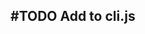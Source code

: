 ## #TODO Add to cli.js
<!--  #task -->
<!-- created:2023-09-18T00:27:37.420Z task-id:DptaB group:"Ungrouped Tasks" story-id:Add-a-command-to-show-defaults order:50 -->
